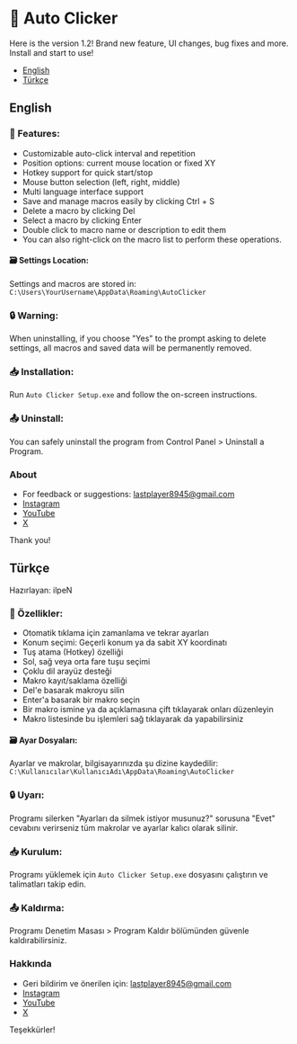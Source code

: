 # 📌 Auto Clicker
Here is the version 1.2! Brand new feature, UI changes, bug fixes and more. Install and start to use!
- [English](#English)
- [Türkçe](#Türkçe)

## English
### 🔧 Features:
- Customizable auto-click interval and repetition
- Position options: current mouse location or fixed XY
- Hotkey support for quick start/stop
- Mouse button selection (left, right, middle)
- Multi language interface support
- Save and manage macros easily by clicking Ctrl + S
- Delete a macro by clicking Del
- Select a macro by clicking Enter
- Double click to macro name or description to edit them
- You can also right-click on the macro list to perform these operations.

#### 🗃 Settings Location:
Settings and macros are stored in:
`C:\Users\YourUsername\AppData\Roaming\AutoClicker`

### 🔒 Warning:
When uninstalling, if you choose "Yes" to the prompt asking to delete settings, all macros and saved data will be permanently removed.

### 📥 Installation:
Run `Auto Clicker Setup.exe` and follow the on-screen instructions.

### 📤 Uninstall:
You can safely uninstall the program from Control Panel > Uninstall a Program.

### About
- For feedback or suggestions: lastplayer8945@gmail.com
- [Instagram](https://www.instagram.com/ilpen.25)
- [YouTube](https://www.youtube.com/@ilpenwastaken)
- [X](https://www.x.com/ilpenwastaken)

Thank you!

## Türkçe
Hazırlayan: ilpeN

### 🔧 Özellikler:
- Otomatik tıklama için zamanlama ve tekrar ayarları
- Konum seçimi: Geçerli konum ya da sabit XY koordinatı
- Tuş atama (Hotkey) özelliği
- Sol, sağ veya orta fare tuşu seçimi
- Çoklu dil arayüz desteği
- Makro kayıt/saklama özelliği
- Del'e basarak makroyu silin
- Enter'a basarak bir makro seçin
- Bir makro ismine ya da açıklamasına çift tıklayarak onları düzenleyin
- Makro listesinde bu işlemleri sağ tıklayarak da yapabilirsiniz

#### 🗃 Ayar Dosyaları:
Ayarlar ve makrolar, bilgisayarınızda şu dizine kaydedilir:
`C:\Kullanıcılar\KullanıcıAdı\AppData\Roaming\AutoClicker`

### 🔒 Uyarı:
Programı silerken "Ayarları da silmek istiyor musunuz?" sorusuna "Evet" cevabını verirseniz tüm makrolar ve ayarlar kalıcı olarak silinir.

### 📥 Kurulum:
Programı yüklemek için `Auto Clicker Setup.exe` dosyasını çalıştırın ve talimatları takip edin.

### 📤 Kaldırma:
Programı Denetim Masası > Program Kaldır bölümünden güvenle kaldırabilirsiniz.

### Hakkında
- Geri bildirim ve önerilen için: lastplayer8945@gmail.com
- [Instagram](https://www.instagram.com/ilpen.25)
- [YouTube](https://www.youtube.com/@ilpenwastaken)
- [X](https://www.x.com/ilpenwastaken)

Teşekkürler!
